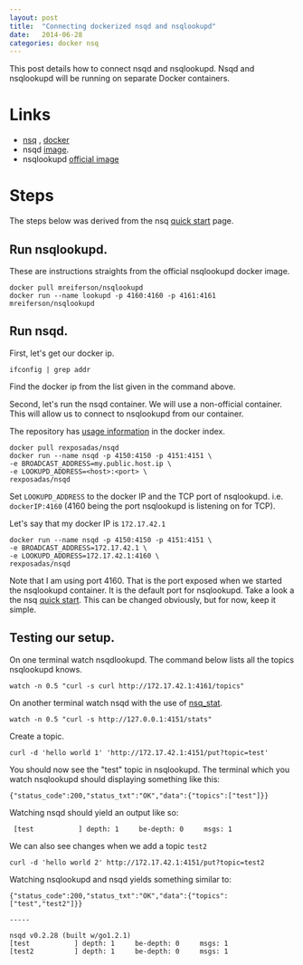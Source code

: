 ```yaml
---
layout: post                                                                                                                  
title:  "Connecting dockerized nsqd and nsqlookupd"
date:   2014-06-28
categories: docker nsq
---
```


This post details how to connect nsqd and nsqlookupd.  Nsqd and nsqlookupd will be running on separate
Docker containers.

# Links

* [nsq](http://nsq.io/) , [docker](http://www.docker.com/)
* nsqd [image](https://registry.hub.docker.com/u/rexposadas/nsqd/). 
* nsqlookupd [official image](https://registry.hub.docker.com/u/mreiferson/nsqlookupd/)


# Steps

The steps below was derived from the nsq [quick start](http://nsq.io/overview/quick_start.html) page.


## Run nsqlookupd.  

These are instructions straights from the official nsqlookupd docker image. 

	docker pull mreiferson/nsqlookupd	
	docker run --name lookupd -p 4160:4160 -p 4161:4161 mreiferson/nsqlookupd

## Run nsqd. 

First, let's get our docker ip. 

	ifconfig | grep addr

Find the docker ip from the list given in the command above. 

Second, let's run the nsqd container.  We will use a non-official container. This will allow us to connect to nsqlookupd from our container. 

The repository has [usage information](https://registry.hub.docker.com/u/rexposadas/nsqd/) in the docker index. 

	docker pull rexposadas/nsqd
	docker run --name nsqd -p 4150:4150 -p 4151:4151 \ 
	-e BROADCAST_ADDRESS=my.public.host.ip \
	-e LOOKUPD_ADDRESS=<host>:<port> \
	rexposadas/nsqd

Set `LOOKUPD_ADDRESS` to the docker IP and the TCP port of nsqlookupd. i.e. `dockerIP:4160` (4160 being the port nsqlookupd is listening on for TCP). 


Let's say that my docker IP is `172.17.42.1` 

	docker run --name nsqd -p 4150:4150 -p 4151:4151 \
	-e BROADCAST_ADDRESS=172.17.42.1 \
	-e LOOKUPD_ADDRESS=172.17.42.1:4160 \ 
	rexposadas/nsqd

Note that I am using port 4160. That is the port exposed when we started the nsqlookupd container.  It is the default port for nsqlookupd. Take a look a the nsq [quick start](http://nsq.io/overview/quick_start.html). This can be changed obviously, but for now, keep it simple.


## Testing our setup. 

On one terminal watch  nsqdlookupd. The command below lists all the topics nsqlookupd knows.

	watch -n 0.5 "curl -s curl http://172.17.42.1:4161/topics"

On another terminal watch nsqd with the use of [nsq_stat](http://nsq.io/components/utilities.html).

	watch -n 0.5 "curl -s http://127.0.0.1:4151/stats"

Create a topic.
	
    curl -d 'hello world 1' 'http://172.17.42.1:4151/put?topic=test'
 

You should now see the "test" topic in nsqlookupd. The terminal which you watch nsqlookupd should displaying something like this: 

	{"status_code":200,"status_txt":"OK","data":{"topics":["test"]}}

Watching nsqd should yield an output like so: 

	 [test           ] depth: 1     be-depth: 0     msgs: 1     

We can also see changes when we add a topic `test2`

	curl -d 'hello world 2' http://172.17.42.1:4151/put?topic=test2


Watching nsqlookupd and nsqd yields something similar to: 

	{"status_code":200,"status_txt":"OK","data":{"topics":["test","test2"]}}

	-----

	nsqd v0.2.28 (built w/go1.2.1)
	[test           ] depth: 1     be-depth: 0     msgs: 1       
	[test2          ] depth: 1     be-depth: 0     msgs: 1       
